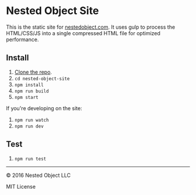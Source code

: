 # Nested Object Site

This is the static site for [nestedobject.com](https://nestedobject.com). It uses gulp to process the HTML/CSS/JS into a single compressed HTML file for optimized performance.

## Install

1. [Clone the repo](https://help.github.com/articles/cloning-a-repository/).
2. `cd nested-object-site`
3. `npm install`
4. `npm run build`
5. `npm start`

If you're developing on the site:

1. `npm run watch`
2. `npm run dev`


## Test

1. `npm run test`

---

© 2016 Nested Object LLC

MIT License

